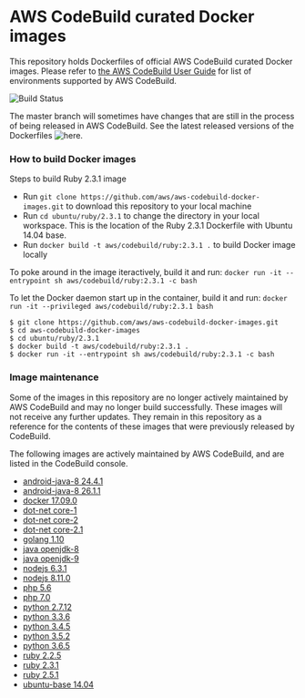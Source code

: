 # AWS CodeBuild curated Docker images

This repository holds Dockerfiles of official AWS CodeBuild curated Docker images. Please refer to [the AWS CodeBuild User Guide](http://docs.aws.amazon.com/codebuild/latest/userguide/build-env-ref.html) for list of environments supported by AWS CodeBuild.

![Build Status](https://codebuild.us-west-2.amazonaws.com/badges?uuid=eyJlbmNyeXB0ZWREYXRhIjoiSkJibVVQVEpvUms1cmw3YVlnU1hSdkpBQ0c5SFgyTkJXMFBFdEU2SWtySHREcUlUVlRhbW4zMEd3NlhsOWIzUWgvRkxhUWVSSTFPZGNNakNHRVNLalY0PSIsIml2UGFyYW1ldGVyU3BlYyI6IlV0QjBRZXRvS0F5dE5vbTciLCJtYXRlcmlhbFNldFNlcmlhbCI6MX0%3D&branch=master)

The master branch will sometimes have changes that are still in the process of being released in AWS CodeBuild.  See the latest released versions of the Dockerfiles ![here](https://github.com/aws/aws-codebuild-docker-images/releases).

### How to build Docker images

Steps to build Ruby 2.3.1 image

* Run `git clone https://github.com/aws/aws-codebuild-docker-images.git` to download this repository to your local machine
* Run `cd ubuntu/ruby/2.3.1` to change the directory in your local workspace. This is the location of the Ruby 2.3.1 Dockerfile with Ubuntu 14.04 base.
* Run `docker build -t aws/codebuild/ruby:2.3.1 .` to build Docker image locally

To poke around in the image iteractively, build it and run:
`docker run -it --entrypoint sh aws/codebuild/ruby:2.3.1 -c bash`

To let the Docker daemon start up in the container, build it and run:
`docker run -it --privileged aws/codebuild/ruby:2.3.1 bash`

```
$ git clone https://github.com/aws/aws-codebuild-docker-images.git
$ cd aws-codebuild-docker-images
$ cd ubuntu/ruby/2.3.1
$ docker build -t aws/codebuild/ruby:2.3.1 .
$ docker run -it --entrypoint sh aws/codebuild/ruby:2.3.1 -c bash
```

### Image maintenance

Some of the images in this repository are no longer actively maintained by AWS CodeBuild and may no longer build successfully.  These images will not receive any further updates.  They remain in this repository as a reference for the contents of these images that were previously released by CodeBuild.

The following images are actively maintained by AWS CodeBuild, and are listed in the CodeBuild console.

+ [android-java-8 24.4.1](ubuntu/android-java-8/24.4.1)
+ [android-java-8 26.1.1](ubuntu/android-java-8/26.1.1)
+ [docker 17.09.0](ubuntu/docker/17.09.0)
+ [dot-net core-1](ubuntu/dot-net/core-1)
+ [dot-net core-2](ubuntu/dot-net/core-2)
+ [dot-net core-2.1](ubuntu/dot-net/core-2.1)
+ [golang 1.10](ubuntu/golang/1.10)
+ [java openjdk-8](ubuntu/java/openjdk-8)
+ [java openjdk-9](ubuntu/java/openjdk-9)
+ [nodejs 6.3.1](ubuntu/nodejs/6.3.1)
+ [nodejs 8.11.0](ubuntu/nodejs/8.11.0)
+ [php 5.6](ubuntu/php/5.6)
+ [php 7.0](ubuntu/php/7.0)
+ [python 2.7.12](ubuntu/python/2.7.12)
+ [python 3.3.6](ubuntu/python/3.3.6)
+ [python 3.4.5](ubuntu/python/3.4.5)
+ [python 3.5.2](ubuntu/python/3.5.2)
+ [python 3.6.5](ubuntu/python/3.6.5)
+ [ruby 2.2.5](ubuntu/ruby/2.2.5)
+ [ruby 2.3.1](ubuntu/ruby/2.3.1)
+ [ruby 2.5.1](ubuntu/ruby/2.5.1)
+ [ubuntu-base 14.04](ubuntu/ubuntu-base/14.04)

